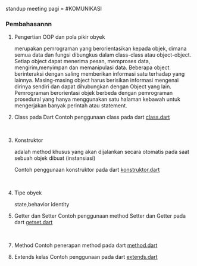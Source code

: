 standup meeting pagi = #KOMUNIKASI


### Pembahasannn

1. Pengertian OOP dan pola pikir obyek

    merupakan pemrograman yang berorientasikan kepada objek, dimana semua data dan fungsi dibungkus dalam class-class atau object-object. Setiap object dapat menerima pesan, memproses data, mengirim,menyimpan dan memanipulasi data. Beberapa object berinteraksi dengan saling memberikan informasi satu terhadap yang lainnya.
    Masing-masing object harus berisikan informasi mengenai dirinya sendiri dan dapat dihubungkan dengan Object yang lain. Pemrograman     berorientasi objek berbeda dengan pemrograman prosedural yang hanya menggunakan satu halaman kebawah untuk mengerjakan banyak perintah atau statement. 
    </br>
    

2. Class pada Dart
Contoh penggunaan class pada dart  <a href="class.dart">class.dart</a>

</br>

  

3. Konstruktor

     adalah method khusus yang akan dijalankan secara otomatis pada saat sebuah objek dibuat (instansiasi)

     Contoh penggunaan konstruktor pada dart  <a href="konstruktor.dart"> konstruktor.dart</a>

     </br>

4. Tipe obyek

    state,behavior identity
    </br>


6. Getter dan Setter
Contoh penggunaan method Setter dan Getter pada dart  <a href="getSet.dart"> getset.dart</a>
</br>

7. Method
Contoh penerapan method pada dart  <a href="method.dart"> method.dart</a>

9. Extends kelas
Contoh penggunaan pada dart  <a href="extends.dart"> extends.dart</a>


